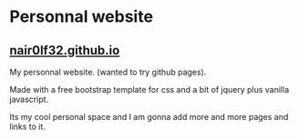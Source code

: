# Personnal website

## [nair0lf32.github.io](https://nair0lf32.github.io)

My personnal website. (wanted to try github pages).

Made with a free bootstrap template for css and a bit of jquery plus vanilla javascript.

Its my cool personal space and I am gonna add more and more pages and links to it.

<!--
TODO:
- add 'space-vibes' music page
- add 'bio' page
- add 'vip/contacts' page
-->
